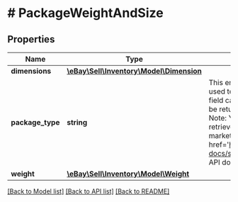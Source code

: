 # # PackageWeightAndSize

## Properties

Name | Type | Description | Notes
------------ | ------------- | ------------- | -------------
**dimensions** | [**\eBay\Sell\Inventory\Model\Dimension**](Dimension.md) |  | [optional]
**package_type** | **string** | This enumeration value indicates the type of shipping package used to ship the inventory item. The supported values for this field can be found in the PackageTypeEnum type. This field will be returned if the package type is set for the inventory item. Note: You can use the GeteBayDetails Trading API call to retrieve a list of supported package types for a specific marketplace. For implementation help, refer to &lt;a href&#x3D;&#39;https://developer.ebay.com/api-docs/sell/inventory/types/slr:PackageTypeEnum&#39;&gt;eBay API documentation&lt;/a&gt; | [optional]
**weight** | [**\eBay\Sell\Inventory\Model\Weight**](Weight.md) |  | [optional]

[[Back to Model list]](../../README.md#models) [[Back to API list]](../../README.md#endpoints) [[Back to README]](../../README.md)
